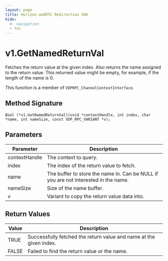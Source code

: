 ```yaml
---
layout: page
title: Horizon webRTC Redirection SDK
hide:
  #- navigation
  - toc
---
```

# v1.GetNamedReturnVal

Fetches the return value at the given index. Also returns the name assigned to the return value. This returned value might be empty, for example, if the length of the name is 0.

This function is a member of `VDPRPC_ChannelContextInterface`.

## Method Signature
```
Bool (*v1.GetNamedReturnVal)(void *contextHandle, int index, char *name, int nameSize, const VDP_RPC_VARIANT *v); 
```

## Parameters

| Parameter | Description |
| --------- | ----------- |
| contextHandle | The context to query. |
| index | The index of the return value to fetch. |
| name | The buffer to store the name in. Can be NULL if you are not interested in the name. |
| nameSize | Size of the name buffer. |
| v | Variant to copy the return value data into. |

## Return Values

| Value | Description |
| ----- | ----------- |
| TRUE | Successfully fetched the return value and name at the given index. |
| FALSE | Failed to find the return value or the name. |

